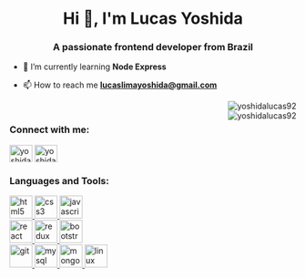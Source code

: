 <h1 align="center">Hi 👋, I'm Lucas Yoshida</h1>
<h3 align="center">A passionate frontend developer from Brazil</h3>

- 🌱 I’m currently learning **Node Express**

- 📫 How to reach me **lucaslimayoshida@gmail.com**

<p>
  <img align="right" src="https://github-readme-stats.vercel.app/api/top-langs/?username=yoshidalucas92&layout=compact" alt="yoshidalucas92" />
  <BR>
  <img align="right" src="https://github-readme-stats.vercel.app/api?username=yoshidalucas92&show_icons=true" alt="yoshidalucas92" />
</p>

<p align="left">
<h3 align="left">Connect with me:</h3>
<a href="https://linkedin.com/in/yoshidalucas" target="blank"><img align="center" src="https://cdn.jsdelivr.net/npm/simple-icons@3.0.1/icons/linkedin.svg" alt="yoshidalucas" height="30" width="40" /></a>
<a href="https://instagram.com/yoshidalucas92" target="blank"><img align="center" src="https://cdn.jsdelivr.net/npm/simple-icons@3.0.1/icons/instagram.svg" alt="yoshidalucas92" height="30" width="40" /></a>
</p>

<h3 align="left">Languages and Tools:</h3>
<p align="left">
  <a href="https://www.w3.org/html/" target="_blank">
    <img src="https://devicons.github.io/devicon/devicon.git/icons/html5/html5-original-wordmark.svg" alt="html5" width="40" height="40"/>
  </a>
  <a href="https://www.w3schools.com/css/" target="_blank">
    <img src="https://devicons.github.io/devicon/devicon.git/icons/css3/css3-original-wordmark.svg" alt="css3" width="40" height="40"/>
  </a>
  <a href="https://developer.mozilla.org/en-US/docs/Web/JavaScript" target="_blank">
    <img src="https://devicons.github.io/devicon/devicon.git/icons/javascript/javascript-original.svg" alt="javascript" width="40" height="40"/>
  </a>
  <BR>
  <a href="https://reactjs.org/" target="_blank">
    <img src="https://devicons.github.io/devicon/devicon.git/icons/react/react-original-wordmark.svg" alt="react" width="40" height="40"/>
  </a>
  <a href="https://redux.js.org" target="_blank">
    <img src="https://devicons.github.io/devicon/devicon.git/icons/redux/redux-original.svg" alt="redux" width="40" height="40"/>
  </a>
  <a href="https://getbootstrap.com" target="_blank">
    <img src="https://devicons.github.io/devicon/devicon.git/icons/bootstrap/bootstrap-plain.svg" alt="bootstrap" width="40" height="40"/>
  </a>
  <BR>
  <a href="https://git-scm.com/" target="_blank">
    <img src="https://www.vectorlogo.zone/logos/git-scm/git-scm-icon.svg" alt="git" width="40" height="40"/>
  </a>
  <a href="https://www.mysql.com/" target="_blank">
    <img src="https://devicons.github.io/devicon/devicon.git/icons/mysql/mysql-original-wordmark.svg" alt="mysql" width="40" height="40"/>
  </a>
  <a href="https://www.mongodb.com/" target="_blank">
    <img src="https://devicons.github.io/devicon/devicon.git/icons/mongodb/mongodb-original-wordmark.svg" alt="mongodb" width="40" height="40"/>
  </a>
  <a href="https://www.linux.org/" target="_blank">
    <img src="https://devicons.github.io/devicon/devicon.git/icons/linux/linux-original.svg" alt="linux" width="40" height="40"/>
  </a>
